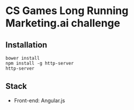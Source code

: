 # CS Games Long Running Marketing.ai challenge
## Installation
    bower install
    npm install -g http-server
    http-server

## Stack
- Front-end: Angular.js